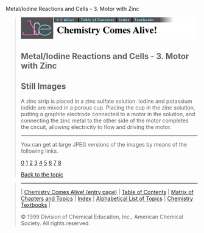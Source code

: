 





 Metal/Iodine Reactions and Cells - 3. Motor with Zinc
 



> ![Chemistry Comes Alive!](ccahead.gif)
> 
> 
> 
> 
> 
> 
> 
> 
> 
> ## Metal/Iodine Reactions and Cells - 3. Motor with Zinc
> 
> 
> 
> 
> ## Still Images
> 
> 
> 
> 
> 
> 
> 
> 
> 
>  A zinc strip is placed in a zinc sulfate solution. Iodine and potassium iodide are mixed in a porous cup. Placing the cup in the zinc solution, putting a graphite electrode connected to a motor in the solution, and connecting the zinc metal to the other side of the motor completes the circuit, allowing electricity to flow and driving the motor.
>  
> 
> 
> 
> 
> 
> 
> ---
> 
> 
>  You can get at large JPEG versions of the images by means of the following links.
>    
> 
> 
> [0](../../STILLS/METALI2/METI2ZIC/64JPG48/0.JPG) 
> [1](../../STILLS/METALI2/METI2ZIC/64JPG48/1.JPG) 
> [2](../../STILLS/METALI2/METI2ZIC/64JPG48/2.JPG) 
> [3](../../STILLS/METALI2/METI2ZIC/64JPG48/3.JPG) 
> [4](../../STILLS/METALI2/METI2ZIC/64JPG48/4.JPG) 
> [5](../../STILLS/METALI2/METI2ZIC/64JPG48/5.JPG) 
> [6](../../STILLS/METALI2/METI2ZIC/64JPG48/6.JPG) 
> [7](../../STILLS/METALI2/METI2ZIC/64JPG48/7.JPG) 
> [8](../../STILLS/METALI2/METI2ZIC/64JPG48/8.JPG) 
> 
> 
> 
> 
> [Back to the topic](../../MAIN/METALI2/PAGE1.HTM)



> ---
> 
> 
>  |
>  [Chemistry Comes Alive! (entry page)](../../INDEX.HTM) 
>  |
>  [Table of Contents](../../CONTENTS.HTM) 
>  |
>  [Matrix of Chapters and Topics](../../MATRIX.HTM) 
>  |
>  [Index](../../WORDS.HTM) 
>  |
>  [Alphabetical List of Topics](../../ALPHATOP.HTM) 
>  |
>  [Chemistry Textbooks](../../BOOKS.HTM) 
>  |
>  
>  © 1999 Division of Chemical Education, Inc.,
American Chemical Society. All rights reserved.





